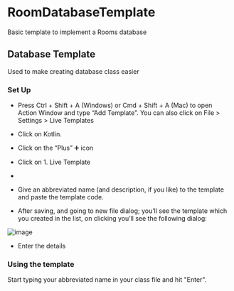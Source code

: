 # RoomDatabaseTemplate

Basic template to implement a Rooms database

## Database Template

Used to make creating database class easier

### Set Up

- Press Ctrl + Shift + A (Windows) or Cmd + Shift + A (Mac) to open Action Window and type “Add Template”. 
  You can also click on File > Settings > Live Templates
- Click on Kotlin.
  
- Click on the “Plus” ➕ icon
- Click on 1. Live Template
- 
- Give an abbreviated name (and description, if you like) to the template and paste the template code.
- After saving, and going to new file dialog; you’ll see the template which you created in the list, on clicking you’ll see the following dialog:

![image](https://user-images.githubusercontent.com/29929889/141870907-8c48d2dc-206f-4dfd-9fbb-af27d03dfd65.png)
 
- Enter the details

### Using the template
Start typing your abbreviated name in your class file and hit "Enter".

